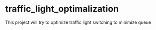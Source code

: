 # traffic_light_optimalization
This project will try to optimize traffic light switching to minimize queue
